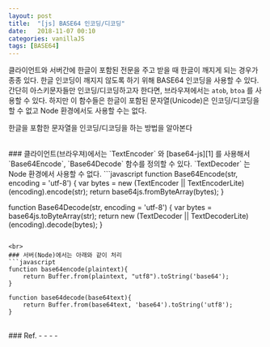 ```yaml
---
layout: post
title:  "[js] BASE64 인코딩/디코딩"
date:   2018-11-07 00:10
categories: vanillaJS
tags: [BASE64]
---
```

클라이언트와 서버간에 한글이 포함된 전문을 주고 받을 때 한글이 깨지게 되는 경우가 종종 있다. 한글 인코딩이 깨지지 않도록 하기 위해 BASE64 인코딩을 사용할 수 있다. 간단히 아스키문자들만 인코딩/디코딩하고자 한다면, 브라우져에서는 `atob`, `btoa` 를 사용할 수 있다. 하지만 이 함수들은 한글이 포함된 문자열(Unicode)은 인코딩/디코딩을 할 수 없고 Node 환경에서도 사용할 수는 없다.

한글을 포함한 문자열을 인코딩/디코딩을 하는 방법을 알아본다

<br>
### 클라이언트(브라우져)에서는
`TextEncoder` 와 [base64-js][1] 를 사용해서 `Base64Encode`, `Base64Decode` 함수를 정의할 수 있다. `TextDecoder` 는 Node 환경에서 사용할 수 없다.
```javascript
function Base64Encode(str, encoding = 'utf-8') {
    var bytes = new (TextEncoder || TextEncoderLite)(encoding).encode(str);        
    return base64js.fromByteArray(bytes);
}

function Base64Decode(str, encoding = 'utf-8') {
    var bytes = base64js.toByteArray(str);
    return new (TextDecoder || TextDecoderLite)(encoding).decode(bytes);
}
```

<br>
### 서버(Node)에서는 아래와 같이 처리
```javascript
function base64encode(plaintext){
    return Buffer.from(plaintext, "utf8").toString('base64');
}

function base64decode(base64text){
    return Buffer.from(base64text, 'base64').toString('utf8');
}
```

<br>
### Ref.
- <https://developer.mozilla.org/en-US/docs/Web/API/WindowBase64/Base64_encoding_and_decoding>
- <https://stackoverflow.com/questions/14573001/nodejs-how-to-decode-base64-encoded-string-back-to-binary>
- <https://stackoverflow.com/questions/12121775/convert-streamed-buffers-to-utf8-string>
- <https://stackoverflow.com/questions/6182315/how-to-do-base64-encoding-in-node-js>




[1]:https://github.com/beatgammit/base64-js